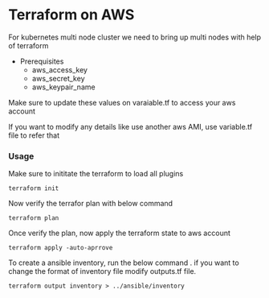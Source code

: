<h1> Terraform on AWS </h1>

For kubernetes multi node cluster we need to bring up multi nodes with help of terraform 

- Prerequisites
  - aws_access_key
  - aws_secret_key
  - aws_keypair_name

Make sure to update these values on varaiable.tf to access your aws account 

If you want to modify any details like use another aws AMI, use variable.tf file to refer that

### Usage

Make sure to inititate the terraform to load all plugins

```
terraform init
```

Now verify the terrafor plan with below command 

```
terraform plan
```

Once verify the plan, now apply the terraform state to aws account 

```
terraform apply -auto-aprrove
```

To create a ansible inventory, run the below command . if you want to change the format of inventory file modify outputs.tf file. 

```
terraform output inventory > ../ansible/inventory
```

